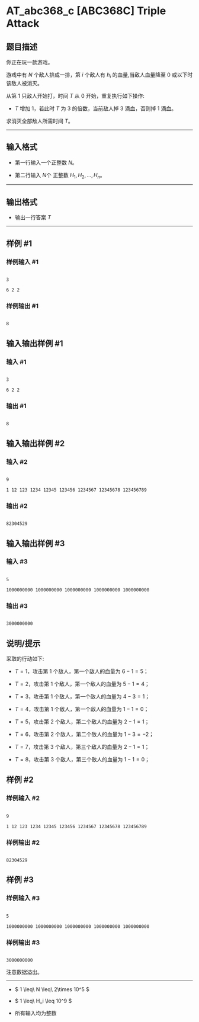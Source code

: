 # AT_abc368_c [ABC368C] Triple Attack

## 题目描述

你正在玩一款游戏。

游戏中有 $N$ 个敌人排成一排，第 $i$ 个敌人有 $h_i$ 的血量,当敌人血量降至 0 或以下时该敌人被消灭。  

从第 1 只敌人开始打，时间 $T$ 从 0 开始，重复执行如下操作:

- $T$ 增加 1，若此时 $T$ 为 3 的倍数，当前敌人掉 3 滴血，否则掉 1 滴血。

 求消灭全部敌人所需时间 $T$。

---

## 输入格式

- 第一行输入一个正整数 $N$。
- 第二行输入 $N$个 正整数 $H_1,H_2,\dots,H_n$。

---

## 输出格式

- 输出一行答案 $T$

--- 

## 样例 #1

### 样例输入 #1

```
3
6 2 2
```

### 样例输出 #1

```
8
```

## 输入输出样例 #1

### 输入 #1

```
3
6 2 2
```

### 输出 #1

```
8
```

## 输入输出样例 #2

### 输入 #2

```
9
1 12 123 1234 12345 123456 1234567 12345678 123456789
```

### 输出 #2

```
82304529
```

## 输入输出样例 #3

### 输入 #3

```
5
1000000000 1000000000 1000000000 1000000000 1000000000
```

### 输出 #3

```
3000000000
```

## 说明/提示

采取的行动如下:

- $T=1$，攻击第 $1$ 个敌人，第一个敌人的血量为 $6-1=5$；
- $T=2$，攻击第 $1$ 个敌人，第一个敌人的血量为 $5-1=4$；
- $T=3$，攻击第 $1$ 个敌人，第一个敌人的血量为 $4-3=1$；
- $T=4$，攻击第 $1$ 个敌人，第一个敌人的血量为 $1-1=0$；
- $T=5$，攻击第 $2$ 个敌人，第二个敌人的血量为 $2-1=1$；
- $T=6$，攻击第 $2$ 个敌人，第二个敌人的血量为 $1-3=-2$；
- $T=7$，攻击第 $3$ 个敌人，第三个敌人的血量为 $2-1=1$；
- $T=8$，攻击第 $3$ 个敌人，第三个敌人的血量为 $1-1=0$；


## 样例 #2

### 样例输入 #2

```
9
1 12 123 1234 12345 123456 1234567 12345678 123456789
```

### 样例输出 #2

```
82304529
```

## 样例 #3

### 样例输入 #3

```
5
1000000000 1000000000 1000000000 1000000000 1000000000
```

### 样例输出 #3

```
3000000000
```


注意数据溢出。


---

- $ 1 \leq\ N \leq\ 2\times 10^5 $
- $ 1 \leq\ H_i \leq 10^9 $
- 所有输入均为整数